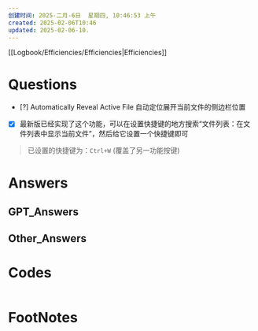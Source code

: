 ```yaml
---
创建时间: 2025-二月-6日  星期四, 10:46:53 上午
created: 2025-02-06T10:46
updated: 2025-02-06-10.
---
```

[[Logbook/Efficiencies/Efficiencies|Efficiencies]]

# Questions

- [?] Automatically Reveal Active File 自动定位展开当前文件的侧边栏位置
- [x] 最新版已经实现了这个功能，可以在设置快捷键的地方搜索“文件列表：在文件列表中显示当前文件”，然后给它设置一个快捷键即可 
>已设置的快捷键为：`Ctrl+W` (覆盖了另一功能按键)
# Answers

## GPT_Answers


## Other_Answers


# Codes

```python

```



# FootNotes